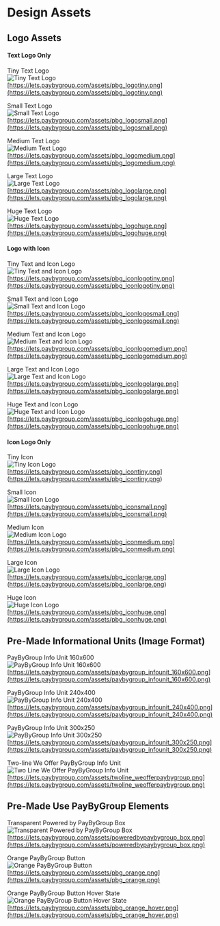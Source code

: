 # Design Assets
## Logo Assets

#### Text Logo Only

Tiny Text Logo<br>
![Tiny Text Logo](https://lets.paybygroup.com/assets/pbg_logotiny.png)<br>
[https://lets.paybygroup.com/assets/pbg_logotiny.png](https://lets.paybygroup.com/assets/pbg_logotiny.png)

Small Text Logo<br>
![Small Text Logo](https://lets.paybygroup.com/assets/pbg_logosmall.png)<br>
[https://lets.paybygroup.com/assets/pbg_logosmall.png](https://lets.paybygroup.com/assets/pbg_logosmall.png)

Medium Text Logo<br>
![Medium Text Logo](https://lets.paybygroup.com/assets/pbg_logomedium.png)<br>
[https://lets.paybygroup.com/assets/pbg_logomedium.png](https://lets.paybygroup.com/assets/pbg_logomedium.png)

Large Text Logo<br>
![Large Text Logo](https://lets.paybygroup.com/assets/pbg_logolarge.png)<br>
[https://lets.paybygroup.com/assets/pbg_logolarge.png](https://lets.paybygroup.com/assets/pbg_logolarge.png)

Huge Text Logo<br>
![Huge Text Logo](https://lets.paybygroup.com/assets/pbg_logohuge.png)<br>
[https://lets.paybygroup.com/assets/pbg_logohuge.png](https://lets.paybygroup.com/assets/pbg_logohuge.png)

#### Logo with Icon

Tiny Text and Icon Logo<br>
![Tiny Text and Icon Logo](https://lets.paybygroup.com/assets/pbg_iconlogotiny.png)<br>
[https://lets.paybygroup.com/assets/pbg_iconlogotiny.png](https://lets.paybygroup.com/assets/pbg_iconlogotiny.png)

Small Text and Icon Logo<br>
![Small Text and Icon Logo](https://lets.paybygroup.com/assets/pbg_iconlogosmall.png)<br>
[https://lets.paybygroup.com/assets/pbg_iconlogosmall.png](https://lets.paybygroup.com/assets/pbg_iconlogosmall.png)

Medium Text and Icon Logo<br>
![Medium Text and Icon Logo](https://lets.paybygroup.com/assets/pbg_iconlogomediuml.png)<br>
[https://lets.paybygroup.com/assets/pbg_iconlogomedium.png](https://lets.paybygroup.com/assets/pbg_iconlogomedium.png)

Large Text and Icon Logo<br>
![Large Text and Icon Logo](https://lets.paybygroup.com/assets/pbg_iconlogolarge.png)<br>
[https://lets.paybygroup.com/assets/pbg_iconlogolarge.png](https://lets.paybygroup.com/assets/pbg_iconlogolarge.png)

Huge Text and Icon Logo<br>
![Huge Text and Icon Logo](https://lets.paybygroup.com/assets/pbg_iconlogohuge.png)<br>
[https://lets.paybygroup.com/assets/pbg_iconlogohuge.png](https://lets.paybygroup.com/assets/pbg_iconlogohuge.png)

#### Icon Logo Only

Tiny Icon<br>
![Tiny Icon Logo](https://lets.paybygroup.com/assets/pbg_icontiny.png)<br>
[https://lets.paybygroup.com/assets/pbg_icontiny.png] (https://lets.paybygroup.com/assets/pbg_icontiny.png)

Small Icon<br>
![Small Icon Logo](https://lets.paybygroup.com/assets/pbg_iconsmall.png)<br>
[https://lets.paybygroup.com/assets/pbg_iconsmall.png](https://lets.paybygroup.com/assets/pbg_iconsmall.png)

Medium Icon<br>
![Medium Icon Logo](https://lets.paybygroup.com/assets/pbg_iconmedium.png)<br>
[https://lets.paybygroup.com/assets/pbg_iconmedium.png](https://lets.paybygroup.com/assets/pbg_iconmedium.png)

Large Icon<br>
![Large Icon Logo](https://lets.paybygroup.com/assets/pbg_iconlarge.png)<br>
[https://lets.paybygroup.com/assets/pbg_iconlarge.png] (https://lets.paybygroup.com/assets/pbg_iconlarge.png)

Huge Icon<br>
![Huge Icon Logo](https://lets.paybygroup.com/assets/pbg_iconhuge.png)<br>
[https://lets.paybygroup.com/assets/pbg_iconhuge.png](https://lets.paybygroup.com/assets/pbg_iconhuge.png)

## Pre-Made Informational Units (Image Format)

PayByGroup Info Unit 160x600<br>
![PayByGroup Info Unit 160x600](https://lets.paybygroup.com/assets/paybygroup_infounit_160x600.png)<br>
[https://lets.paybygroup.com/assets/paybygroup_infounit_160x600.png](https://lets.paybygroup.com/assets/paybygroup_infounit_160x600.png)

PayByGroup Info Unit 240x400<br>
![PayByGroup Info Unit 240x400](https://lets.paybygroup.com/assets/paybygroup_infounit_240x400.png)<br>
[https://lets.paybygroup.com/assets/paybygroup_infounit_240x400.png](https://lets.paybygroup.com/assets/paybygroup_infounit_240x400.png)

PayByGroup Info Unit 300x250<br>
![PayByGroup Info Unit 300x250](https://lets.paybygroup.com/assets/paybygroup_infounit_300x250.png)<br>
[https://lets.paybygroup.com/assets/paybygroup_infounit_300x250.png](https://lets.paybygroup.com/assets/paybygroup_infounit_300x250.png)

Two-line We Offer PayByGroup Info Unit<br>
![Two Line We Offer PayByGroup Info Unit](https://lets.paybygroup.com/assets/twoline_weofferpaybygroup.png)<br>
[https://lets.paybygroup.com/assets/twoline_weofferpaybygroup.png](https://lets.paybygroup.com/assets/twoline_weofferpaybygroup.png)

<!-- ## Pre-Made Informational Units (Customizable HTML Formats)

http://www.vacationrental365.com/site/PropertyList/18064/View-Vacation-Rentals.aspx

<div class='pbg_info' data-popup-button='Keep Browsing' data-popup-button-action='close' style='float: right;width: 400px;overflow: visible;position: relative;margin-top: -65px;cursor:pointer;'>
<p>
Need to split the cost? We now offer
<img height='20' src='http://lets.paybygroup.com/assets/paybygroup-text-small.png' style='vertical-align: middle;margin-right: 5px;'>
<a href='#'>Learn More</a>.
</p>
</div>

<pre class="terminal">
<div class='pbg_info' data-popup-button='Keep Browsing' data-popup-button-action='close' style='float: right;width: 400px;overflow: visible;position: relative;margin-top: -65px;cursor:pointer;'>
<p>
Need to split the cost? We now offer
<img height='20' src='http://lets.paybygroup.com/assets/paybygroup-text-small.png' style='vertical-align: middle;margin-right: 5px;'>
<a href='#'>Learn More</a>.
</p>
</div>
</pre> 

## Pre-Made Use PayByGroup Designs (Customizable HTML Formats)

Beachfront Only checkout page box

-->

## Pre-Made Use PayByGroup Elements

Transparent Powered by PayByGroup Box<br>
![Transparent Powered by PayByGroup Box](https://lets.paybygroup.com/assets/poweredbypaybygroup_box.png)<br>
[https://lets.paybygroup.com/assets/poweredbypaybygroup_box.png](https://lets.paybygroup.com/assets/poweredbypaybygroup_box.png)

Orange PayByGroup Button<br>
![Orange PayByGroup Button](https://lets.paybygroup.com/assets/pbg_orange.png)<br>
[https://lets.paybygroup.com/assets/pbg_orange.png](https://lets.paybygroup.com/assets/pbg_orange.png)

Orange PayByGroup Button Hover State<br>
![Orange PayByGroup Button Hover State](https://lets.paybygroup.com/assets/pbg_orange_hover.png)<br>
[https://lets.paybygroup.com/assets/pbg_orange_hover.png](https://lets.paybygroup.com/assets/pbg_orange_hover.png)





